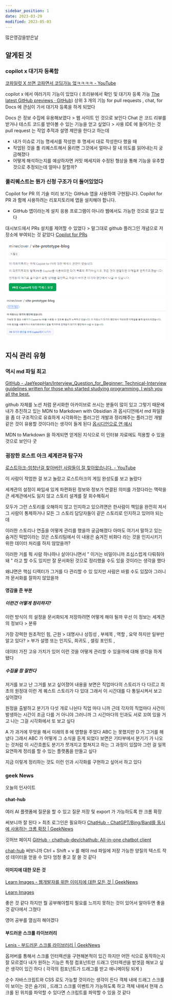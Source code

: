 ```yaml
---
sidebar_position: 1
date: 2023-03-29
modified: 2023-05-03
---
```


많은영감을받은날

## 알게된 것

### copilot x 대기자 등록함

[코파일럿 X 쓰면 코파면서 코딩가능 엌ㅋㅋㅋㅋ - YouTube](https://www.youtube.com/watch?v=nTmAveylPjk)

copilot x 에서 여러가지 기능이 있었다 ( 프리뷰에서 확인 및 대기자 등록 가능 [The latest GitHub previews · GitHub](https://github.com/features/preview))
상위 3 개의 기능 for pull requests , chat, for Docs 에 관심이 가서 대기자 등록을 하게 되었다

Docs 은 정보 수집에 유용해보였다 > 웹 사이트 인 것으로 보인다
Chat 은 코드 리뷰를 받거나 테스트 코드를 받아볼 수 있는 기능을 얻고 싶었다 > 사용 IDE 에 들어가는 것
pull request 는 작업 추적과 설명 제안을 한다고 하는데

- 내가 이슈로 기능 명세서를 작성한 후 명세서 대로 작성한다 했을 때
- 작업된 것을 풀 리퀘스트해서 올리면 그것에서 얼마나 잘 내 의도를 읽어내는지 궁금해졌다
- 어떻게 해석하는지를 예상하자면 커밋 메세지와 수정된 형상을 통해 기능을 유추할 것으로 추정되는데 얼마나 잘할까?

### 풀리퀘스트는 뭔가 신청 구조가 더 들어있었다

Copilot for PR 의 기술 미리 보기는 GitHub 앱을 사용하여 구현됩니다.
Copilot for PR 과 함께 사용하려는 리포지토리에 앱을 설치해야 합니다.

- GitHub 앱이라는게 설치 응용 프로그램이 아니라 웹에서도 가능한 것으로 알고 있다

대시보드에서 PRs 설치를 제어할 수 있었다 > 말그대로 github 플러그인 개념으로 저장소에 부여되는 것 같았다
[Copilot for PRs](https://copilot4prs.githubnext.com/dashboard)

![](file/2023-03-29.png)![](file/2023-03-29-1.png)

## 지식 관리 유형

### 역시 md 파일 최고

[GitHub - JaeYeopHan/Interview_Question_for_Beginner: Technical-Interview guidelines written for those who started studying programming. I wish you all the best.](https://github.com/JaeYeopHan/Interview_Question_for_Beginner)

github 자체를 노션 처럼 문서화한 아카이브로 쓰시는 분들이 많이 있고
그렇기 때문에 내가 추진하고 있는 MDN to Markdown with Obsidian 과
옵시디언에서 md 파일들을 좀 더 구조적으로 유효하게 시각화하는 플러그인 개발과 정리해주는 플러그인 개발 같은 것이 유용할 것이다라는 생각이 들게 된다
[옵시디언으로 연 예시](obsidian://open?vault=Interview_Question_for_Beginner&file=README)

MDN to Markdown 을 하게되면
얻게된 지식으로
이 인터뷰 자료에도 적용할 수 있을 것으로 보인다
굿

### 굉장한 로스트 아크 세계관과 탐구자

[로스트아크-엄청난걸 찾아버린 사람들이 절 찾아왔습니다. - YouTube](https://www.youtube.com/watch?v=yIZJ8EiXw4M)

이 사람이 작업한 걸 보고 놀랐고 로스트아크의 게임 완성도를 보고 놀랐다

세계관의 설정이 짜임새 있게 파편화된 정보와 정보가 연결된 의미를
가졌다라는 맥락을 큰 세계관에서도 잃지 않고 스토리 설계를 잘 회수해줘서

모두가 그런 스토리를 오해하지 않고 인지하고 있으려면은
한사람이 책임을 완전히 져서 그 사람이 통제하거나
모든 그 스토리 담당자들이 같은 스토리로 인지하고 있어야 되는데

이러한 스토리나 연출을 어떻게 관리를 했을까 궁금해졌다
아마도 여기서 말하고 있는 숨겨진 떡밥이라는 것은
스토리팀에서 이 내용은 숨겨진 비화다 라는 것을 인지시키기 위한 데이터 처리를 하지 않았을까?

이러한 거를 뭐 사람 하나하나 살아다니면서
" 이거는 비밀이니까 조심스럽게 다뤄줘야 돼 " 라고 할 수도 있지만
잘 문서화된 것으로 정리했을 수도 있을 것이라는 생각을 했다

왜냐면은 핵심 디렉터가 그거를 다 관리할 수 있 있지만 사람은 바뀔 수도 있잖아 그러니까 문서화를 잘하지 않았을까

#### 영감을 준 부분

##### 이런건 어떻게 정리하지?

이런 방식이 의 설정을 문서화되게 저장하려면 어떻게 해야 될까
우선 이 정보는 세계관의 정보다 > 분류

가장 강력한 원초적인 힘, 근원 > 대명사나 상징성 , 부제목 , 역할 , 요약
하지만 일부만 알고 있다? > 부가 설명 또는 인지도, 희귀도 , 셀링 포인트 ,

데이터 가진 고유 가치가 있어 이런 것을 어떻게 관리할 수 있을까에 대해 생각을 하게 됐다

##### 수집을 참 잘한다

저거를 보고 난 그거를 보고 싶어졌어 내용을 보면은 직업마다의 스토리가 다 다르고 최초의 원정대 이런 게 퀘스트 스토리가 다 있대
그래서 이 시간대를 다 통일시켜서 보고 싶어졌다

원정을 출발하고 분기가 다섯 개로 나뉜다 직업 마다 니까
근데 각자의 직업마다 사건이 발생하는 시간이 조금 다를 거 아니야 그러니까 그 시간마다의 인과도 서로 꼬여 있을 거고
나는 그걸 시각화에서 또 보고 싶다

A 가 과거에 무엇을 해서 미래의 B 에 영향을 주었다 ABC 는 못했지만 D 가 그거를 해냈다 그래서 ABC 가 어떻게 그 소식을 듣게 되었다
보면은 기타부에서 분기기 가 나오는 것처럼 이 시간흐름도 분기가 쪼개지고 합쳐지고 하는
그 과정이 있잖아 그런 걸 일목요연하게 정리를 할 수 있는 플랫폼을 만들고 싶다

지금 이렇게 정리하는 것도 이런 인과 시각화를 구현하고 싶어서 하고 있다

### geek News

오늘의 인사이트

#### chat-hub

여러 AI 플랫폼에 질문을 할 수 있고
질문 저장 및 export 가 가능하도록 한 크롬 확장

써보니까 잘 된다 > 최초 로그인은 필요하다
[ChatHub - ChatGPT/Bing/Bard를 동시에 사용하는 크롬 확장 | GeekNews](https://news.hada.io/topic?id=8824)

깃허브 페이지 [GitHub - chathub-dev/chathub: All-in-one chatbot client](https://github.com/chathub-dev/chathub)

[chat-hub](chat-hub)
써보니까 Ctrl + Shift + v 를 해야 md 파일에 저장 가능한 양질의 텍스트 작성 데이터을 얻을 수 있다
엄청 좋고 잘 쓸 것 같다

#### 이미지에 대한 모든 것

[Learn Images - 웹개발자를 위한 이미지에 대한 모든 것 | GeekNews](https://news.hada.io/topic?id=8826)

[Learn Images](https://web.dev/learn/images/)

좋은 것 같다
하지만 뭘 공부해야할지 필요를 느끼지 못하는 것이 있어서 알아두면 좋을 것 같다에서 그쳤다

영어 공부를 열심히 해야겠다

#### 부드러운 스크롤 라이브러리

[Lenis - 부드러운 스크롤 라이브러리 | GeekNews](https://news.hada.io/topic?id=8799)

옵저버를 통해서 스크롤 인터렉션을 구현해본적이 있긴 하지만 어떤 식으로 동작하는지 잘 모르겠다
내가 원하는 기능은 특정 컴포넌트만 드래그 인터렉션을 받겟끔 해보고 싶은 생각이 있긴 하다
( 각각의 컴포넌트가 드래그를 받고 애니메이팅 되게 )

순수 자바스크립트와 CSS 로도 가능할 것이라는 생각이 든다
객체 내에 드래그 스크롤이 보이는 것은 숨기되 , 드래그 스크롤 이벤트가 가능하도록 하고
객체 내에서 현재 스크롤 된 위치를 파악할 수 있다면 스크립트를 파악할 수 있을 것 같다
